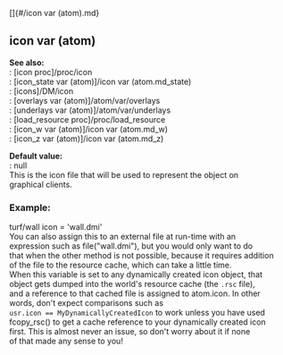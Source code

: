 []{#/icon var (atom).md}    
## icon var (atom)    
**See also:**    
:   [icon proc]/proc/icon    
:   [icon_state var (atom)]/icon var (atom.md_state)    
:   [icons]/DM/icon    
:   [overlays var (atom)]/atom/var/overlays    
:   [underlays var (atom)]/atom/var/underlays    
:   [load_resource proc]/proc/load_resource    
:   [icon_w var (atom)]/icon var (atom.md_w)    
:   [icon_z var (atom)]/icon var (atom.md_z)    
<!-- -->    
**Default value:**    
:   null    
This is the icon file that will be used to represent the object on    
graphical clients.    
### Example:    
turf/wall icon = \'wall.dmi\'    
You can also assign this to an external file at run-time with an    
expression such as file(\"wall.dmi\"), but you would only want to do    
that when the other method is not possible, because it requires addition    
of the file to the resource cache, which can take a little time.    
When this variable is set to any dynamically created icon object, that    
object gets dumped into the world\'s resource cache (the `.rsc` file),    
and a reference to that cached file is assigned to atom.icon. In other    
words, don\'t expect comparisons such as    
`usr.icon == MyDynamicallyCreatedIcon` to work unless you have used    
fcopy_rsc() to get a cache reference to your dynamically created icon    
first. This is almost never an issue, so don\'t worry about it if none    
of that made any sense to you!  